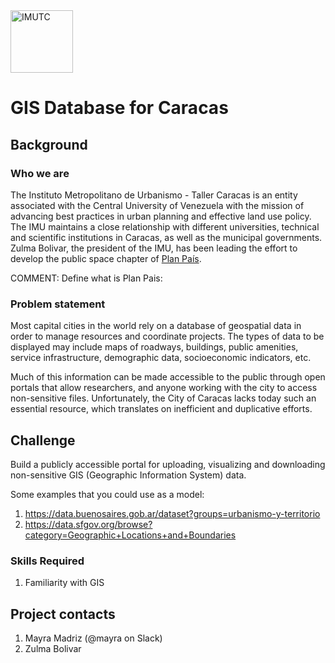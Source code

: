  <img src="https://raw.githubusercontent.com/code-for-venezuela/2019-april-codeathon/master/assets/imutc.jpg" alt="IMUTC" width="100" />

# GIS Database for Caracas

## Background

### Who we are

The Instituto Metropolitano de Urbanismo - Taller Caracas is an entity associated with the Central University of Venezuela with the mission of advancing best practices in urban planning and effective land use policy. The IMU maintains a close relationship with different universities, technical and scientific institutions in Caracas, as well as the municipal governments. Zulma Bolivar, the president of the IMU, has been leading the effort to develop the public space chapter of [Plan País](https://en.wikipedia.org/wiki/Plan_Pa%C3%ADs).

COMMENT: Define what is Plan Pais:

### Problem statement

Most capital cities in the world rely on a database of geospatial data in order to manage resources and coordinate projects. The types of data to be displayed may include maps of roadways, buildings, public amenities, service infrastructure, demographic data, socioeconomic indicators, etc.

Much of this information can be made accessible to the public through open portals that allow researchers, and anyone working with the city to access non-sensitive files. Unfortunately, the City of Caracas lacks today such an essential resource, which translates on inefficient and duplicative efforts.

## Challenge

Build a publicly accessible portal for uploading, visualizing and downloading non-sensitive GIS (Geographic Information System) data.

Some examples that you could use as a model:
1. https://data.buenosaires.gob.ar/dataset?groups=urbanismo-y-territorio
1. https://data.sfgov.org/browse?category=Geographic+Locations+and+Boundaries

### Skills Required
1. Familiarity with GIS

## Project contacts

1. Mayra Madriz (@mayra on Slack)
2. Zulma Bolivar
